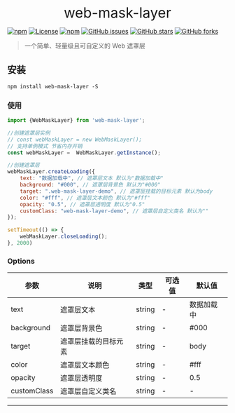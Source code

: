 <p align="center"><font size="6"> web-mask-layer</font></p>
    

[![npm](https://img.shields.io/npm/v/web-mask-layer.svg)](https://www.npmjs.com/package/web-mask-layer)
[![License](https://img.shields.io/npm/l/web-mask-layer.svg)](https://github.com/xcy960815/web-mask-layer)
[![npm](https://img.shields.io/npm/dm/web-mask-layer.svg)](https://github.com/xcy960815/web-mask-layer)
[![GitHub issues](https://img.shields.io/github/issues/xcy960815/web-mask-layer.svg)](https://github.com/xcy960815/web-mask-layer/issues)
[![GitHub stars](https://img.shields.io/github/stars/xcy960815/web-mask-layer.svg?style=social&label=Stars)](https://github.com/xcy960815/web-mask-layer)
[![GitHub forks](https://img.shields.io/github/forks/xcy960815/web-mask-layer.svg?style=social&label=Fork)](https://github.com/xcy960815/web-mask-layer)


> 一个简单、轻量级且可自定义的 Web 遮罩层

## 安装

``` 
npm install web-mask-layer -S
```

### 使用

```js
import {WebMaskLayer} from 'web-mask-layer';

//创建遮罩层实例
// const webMaskLayer = new WebMaskLayer();
// 支持单例模式 节省内存开销
const webMaskLayer =  WebMaskLayer.getInstance();

//创建遮罩层
webMaskLayer.createLoading({
    text: "数据加载中", // 遮罩层文本 默认为"数据加载中"
    background: "#000", // 遮罩层背景色 默认为"#000"
    target: ".web-mask-layer-demo", // 遮罩层挂载的目标元素 默认为body
    color: "#fff", // 遮罩层文本颜色 默认为"#fff"
    opacity: "0.5", // 遮罩层透明度 默认为"0.5"
    customClass: "web-mask-layer-demo", // 遮罩层自定义类名 默认为""
});

setTimeout(() => {
    webMaskLayer.closeLoading();
}, 2000)

```

### Options

| 参数 | 说明 | 类型 | 可选值 | 默认值 |
| --- | --- | --- | --- | --- |
| text | 遮罩层文本 | string | - | 数据加载中 |
| background | 遮罩层背景色 | string | - | #000 |
| target | 遮罩层挂载的目标元素 | string | - | body |
| color | 遮罩层文本颜色 | string | - | #fff |
| opacity | 遮罩层透明度 | string | - | 0.5 |
| customClass | 遮罩层自定义类名 | string | - | - |
-------
